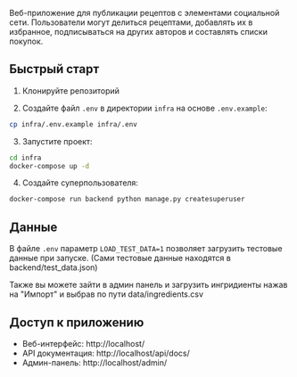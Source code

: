 
Веб-приложение для публикации рецептов с элементами социальной сети. Пользователи могут делиться рецептами, добавлять их в избранное, подписываться на других авторов и составлять списки покупок.

## Быстрый старт

1. Клонируйте репозиторий

2. Создайте файл `.env` в директории `infra` на основе `.env.example`:
```bash
cp infra/.env.example infra/.env
```

3. Запустите проект:
```bash
cd infra
docker-compose up -d
```

4. Создайте суперпользователя:
```bash
docker-compose run backend python manage.py createsuperuser
```

## Данные

В файле `.env` параметр `LOAD_TEST_DATA=1` позволяет загрузить тестовые данные при запуске. (Сами тестовые данные находятся в backend/test_data.json)

Также вы можете зайти в админ панель и загрузить ингридиенты нажав на "Импорт" и выбрав по пути data/ingredients.csv

## Доступ к приложению

- Веб-интерфейс: http://localhost/
- API документация: http://localhost/api/docs/
- Админ-панель: http://localhost/admin/
